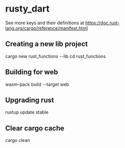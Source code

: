 # rusty_dart

See more keys and their definitions at https://doc.rust-lang.org/cargo/reference/manifest.html

## Creating a new lib project

cargo new rust_functions --lib
cd rust_functions

## Building for web

wasm-pack build --target web

## Upgrading rust

rustup update stable

## Clear cargo cache

cargo clean
